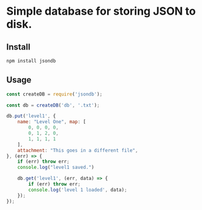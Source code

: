 # Simple database for storing JSON to disk.

## Install

```sh
npm install jsondb
```

## Usage

```js
const createDB = require('jsondb');

const db = createDB('db', '.txt');

db.put('level1', {
    name: "Level One", map: [
        0, 0, 0, 0,
        0, 1, 2, 0,
        1, 1, 1, 1
    ],
    attachment: "This goes in a different file",
}, (err) => {
    if (err) throw err;
    console.log("level1 saved.")

    db.get('level1', (err, data) => {
        if (err) throw err;
        console.log('level 1 loaded', data);
    });
});
```